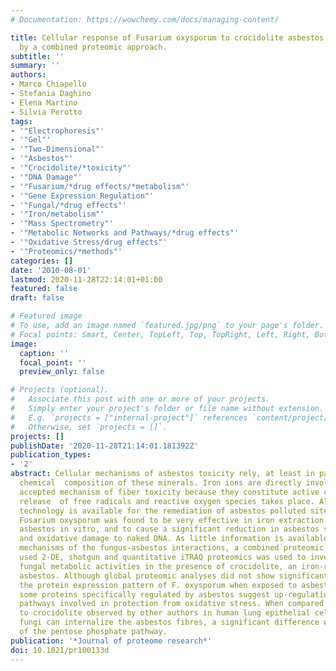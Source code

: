 ```yaml
---
# Documentation: https://wowchemy.com/docs/managing-content/

title: Cellular response of Fusarium oxysporum to crocidolite asbestos as revealed
  by a combined proteomic approach.
subtitle: ''
summary: ''
authors:
- Marco Chiapello
- Stefania Daghino
- Elena Martino
- Silvia Perotto
tags:
- '"Electrophoresis"'
- '"Gel"'
- '"Two-Dimensional"'
- '"Asbestos"'
- '"Crocidolite/*toxicity"'
- '"DNA Damage"'
- '"Fusarium/*drug effects/*metabolism"'
- '"Gene Expression Regulation"'
- '"Fungal/*drug effects"'
- '"Iron/metabolism"'
- '"Mass Spectrometry"'
- '"Metabolic Networks and Pathways/*drug effects"'
- '"Oxidative Stress/drug effects"'
- '"Proteomics/*methods"'
categories: []
date: '2010-08-01'
lastmod: 2020-11-28T22:14:01+01:00
featured: false
draft: false

# Featured image
# To use, add an image named `featured.jpg/png` to your page's folder.
# Focal points: Smart, Center, TopLeft, Top, TopRight, Left, Right, BottomLeft, Bottom, BottomRight.
image:
  caption: ''
  focal_point: ''
  preview_only: false

# Projects (optional).
#   Associate this post with one or more of your projects.
#   Simply enter your project's folder or file name without extension.
#   E.g. `projects = ["internal-project"]` references `content/project/deep-learning/index.md`.
#   Otherwise, set `projects = []`.
projects: []
publishDate: '2020-11-28T21:14:01.181392Z'
publication_types:
- '2'
abstract: Cellular mechanisms of asbestos toxicity rely, at least in part, on the
  chemical  composition of these minerals. Iron ions are directly involved in the
  accepted mechanism of fiber toxicity because they constitute active centers where
  release  of free radicals and reactive oxygen species takes place. Although no current
  technology is available for the remediation of asbestos polluted sites, the soil  fungus
  Fusarium oxysporum was found to be very effective in iron extraction from  crocidolite
  asbestos in vitro, and to cause a significant reduction in asbestos surface reactivity
  and oxidative damage to naked DNA. As little information is available on the molecular
  mechanisms of the fungus-asbestos interactions, a combined proteomic approach that
  used 2-DE, shotgun and quantitative iTRAQ proteomics was used to investigate the
  fungal metabolic activities in the presence of crocidolite, an iron-rich type of
  asbestos. Although global proteomic analyses did not show significant changes in
  the protein expression pattern of F. oxysporum when exposed to asbestos fibers,
  some proteins specifically regulated by asbestos suggest up-regulation of metabolic
  pathways involved in protection from oxidative stress. When compared with the response
  to crocidolite observed by other authors in human lung epithelial cells, that unlike
  fungi can internalize the asbestos fibres, a significant difference was the regulation
  of the pentose phosphate pathway.
publication: '*Journal of proteome research*'
doi: 10.1021/pr100133d
---
```

